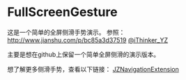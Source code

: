 # FullScreenGesture
这是一个简单的全屏侧滑手势演示。
参照：http://www.jianshu.com/p/bc85a3d37519      [@iThinker_YZ](https://github.com/iThinkerYZ)

主要是想在github上保留一个简单全屏侧滑的演示版本。

想了解更多侧滑手势，查看以下链接：
[JZNavigationExtension](https://github.com/JazysYu/JZNavigationExtension)
